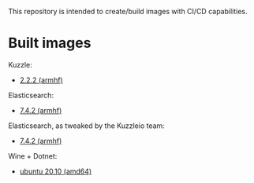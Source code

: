 This repository is intended to create/build images with CI/CD capabilities.

# Built images

Kuzzle:

- [2.2.2 (armhf)](https://hub.docker.com/layers/chokapeek/kuzzle-armhf/2.2.2/images/sha256-ed9892be2025c7d6b50dc3d4047f9ca7db3ccd14ea1ce148ce2b8cfdb5f49b50?context=explore)

Elasticsearch:

- [7.4.2 (armhf)](https://hub.docker.com/layers/chokapeek/elasticsearch-armhf/7.4.2/images/sha256-4b5a40be658ff5512818803008fb61e6a19a38221df480d025622a9fc0284fc4?context=explore)

Elasticsearch, as tweaked by the Kuzzleio team:

- [7.4.2 (armhf)](https://hub.docker.com/layers/chokapeek/es-kuzzle-armhf/7.4.2/images/sha256-73ff106ba5cb5782dc4eba6f8bf0f54d0c5d2b49150a751715b69560d12b22aa?context=explore)

Wine + Dotnet:

- [ubuntu 20.10 (amd64)](https://hub.docker.com/layers/chokapeek/wine-dotnet/20.10/images/sha256-1955852c230e9702d64fe4d6f4975a3999f2078fc48374b8870829530325906d?context=explore)
